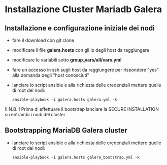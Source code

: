 Installazione Cluster Mariadb Galera
===================================================


Installazione e configurazione iniziale dei nodi 
--------------------------------

- fare il download con git clone
- modificare il file **galera.hosts** con gli ip degli host da raggiungere
- modificare le variabili sotto **group_vars/all/vars.yml**
- fare un accesso in ssh sugli host da raggiungere per rispondere "yes" alla domanda degli "host conosciuti"
- lanciare lo script ansible e alla richiesta delle credenziali mettere quelle di root dei nodi:
    
    `ansible-playbook -i galera.hosts galera.yml -k`

!! N.B.!!
Prima di effettuare il bootstrap lanciare la SECURE INSTALLATION su entrambi i nodi del cluster

Bootstrapping MariaDB Galera cluster
------------------------------------
- lanciare lo script ansible e alla richiesta delle credenziali mettere quelle di root dei nodi:

    `ansible-playbook -i galera.hosts galera_bootstrap.yml -k`
